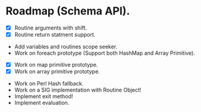 # Roadmap (Schema API).

- [x] Routine arguments with shift.
- [x] Routine return statment support. 
- Add variables and routines scope seeker.
- Work on foreach prototype (Support both HashMap and Array Primitive).
- [x] Work on map primitive prototype.
- [x] Work on array primitive prototype.
- Work on Perl Hash fallback.
- Work on a SIG implementation with Routine Object!
- Implement exit method!
- Implement evaluation.